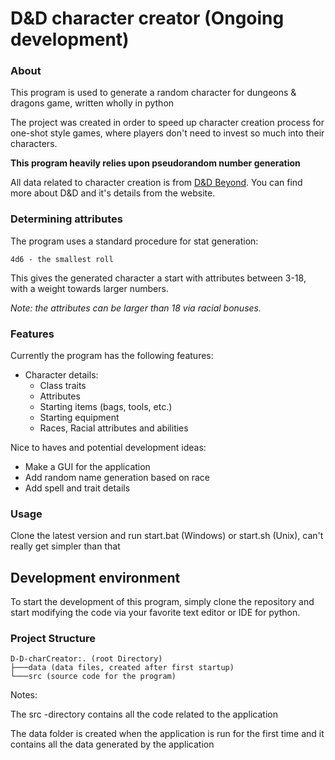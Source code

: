 # D&D character creator (Ongoing development)

### About

This program is used to generate a random character for dungeons & dragons game, written wholly in python

The project was created in order to speed up character creation process for one-shot style games, where players don't need to invest so much into their characters.

**This program heavily relies upon pseudorandom number generation**

All data related to character creation is from [D&D Beyond](https://www.dndbeyond.com/). You can find more about D&D and it's details from the website.

### Determining attributes

The program uses a standard procedure for stat generation:

`4d6 - the smallest roll`

This gives the generated character a start with attributes between 3-18, with a weight towards larger numbers.

*Note: the attributes can be larger than 18 via racial bonuses.*

### Features

Currently the program has the following features:

- Character details:
  - Class traits
  - Attributes
  - Starting items (bags, tools, etc.)
  - Starting equipment
  - Races, Racial attributes and abilities

Nice to haves and potential development ideas:

- Make a GUI for the application
- Add random name generation based on race
- Add spell and trait details

### Usage

Clone the latest version and run start.bat (Windows) or start.sh (Unix), can't really get simpler than that

## Development environment

To start the development of this program, simply clone the repository and start modifying the code via your favorite text editor or IDE for python.

### Project Structure

```
D-D-charCreator:. (root Directory)
├───data (data files, created after first startup)
└───src (source code for the program)
```

Notes:

The src -directory contains all the code related to the application

The data folder is created when the application is run for the first time and it contains all the data generated by the application